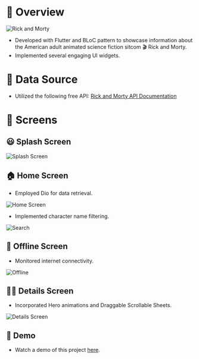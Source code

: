 # :blue_book: Overview

![Rick and Morty](https://user-images.githubusercontent.com/38296077/126981491-e13d63ec-932d-4640-a9c2-927259ce48a7.jpg)

- Developed with Flutter and BLoC pattern to showcase information about the American adult animated science fiction sitcom :clapper: Rick and Morty.
- Implemented several engaging UI widgets.

# :pushpin: Data Source

- Utilized the following free API: [Rick and Morty API Documentation](https://rickandmortyapi.com/documentation/)

# :iphone: Screens

## :smiley: Splash Screen

![Splash Screen](https://github.com/ahmedmahmoud72/Rick-and-Morty-App/assets/88392155/1b57ea00-980c-4df2-afaf-ebca459659a7)

## :house: Home Screen

- Employed Dio for data retrieval.

![Home Screen](https://github.com/ahmedmahmoud72/Rick-and-Morty-App/assets/88392155/fca9edcb-f154-49be-9284-8e1463bd1ddf)

- Implemented character name filtering.

![Search](https://github.com/ahmedmahmoud72/Rick-and-Morty-App/assets/88392155/5199d3bd-70ca-41b7-b758-344f9d4c0d74)

## 🚫 Offline Screen

- Monitored internet connectivity.

![Offline](https://github.com/ahmedmahmoud72/Rick-and-Morty-App/assets/88392155/bcfc25ee-34d7-47fc-a0f3-fea0aa6118af)

## :man_astronaut: Details Screen

- Incorporated Hero animations and Draggable Scrollable Sheets.

![Details Screen](https://user-images.githubusercontent.com/38296077/126984994-64da4f86-ea59-4df7-98dc-14df0822ae41.jpeg)

## 🎥 Demo
- Watch a demo of this project [here](https://drive.google.com/file/d/1QGS6rvRr8SIuXcBPU3QnT8BtCv3FalEA/view?usp=sharing).
